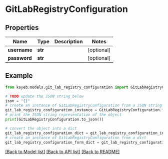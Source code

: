 # GitLabRegistryConfiguration


## Properties

Name | Type | Description | Notes
------------ | ------------- | ------------- | -------------
**username** | **str** |  | [optional] 
**password** | **str** |  | [optional] 

## Example

```python
from koyeb.models.git_lab_registry_configuration import GitLabRegistryConfiguration

# TODO update the JSON string below
json = "{}"
# create an instance of GitLabRegistryConfiguration from a JSON string
git_lab_registry_configuration_instance = GitLabRegistryConfiguration.from_json(json)
# print the JSON string representation of the object
print(GitLabRegistryConfiguration.to_json())

# convert the object into a dict
git_lab_registry_configuration_dict = git_lab_registry_configuration_instance.to_dict()
# create an instance of GitLabRegistryConfiguration from a dict
git_lab_registry_configuration_form_dict = git_lab_registry_configuration.from_dict(git_lab_registry_configuration_dict)
```
[[Back to Model list]](../README.md#documentation-for-models) [[Back to API list]](../README.md#documentation-for-api-endpoints) [[Back to README]](../README.md)


